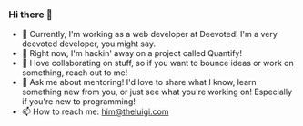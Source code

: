 ### Hi there 👋

- 🚀 Currently, I'm working as a web developer at Deevoted! I'm a very deevoted developer, you might say.
- 🔭 Right now, I'm hackin' away on a project called Quantify!
- 👯 I love collaborating on stuff, so if you want to bounce ideas or work on something, reach out to me!
- 💬 Ask me about mentoring! I'd love to share what I know, learn something new from you, or just see what you're working on! Especially if you're new to programming!
- 📫 How to reach me: him@theluigi.com
